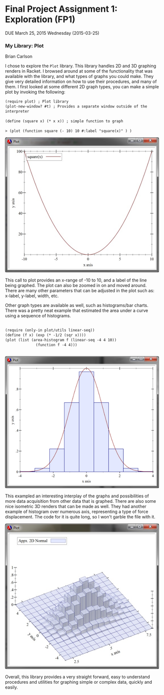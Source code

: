 # Final Project Assignment 1: Exploration (FP1) 
DUE March 25, 2015 Wednesday (2015-03-25)

### My Library: Plot
Brian Carlson

 I chose to explore the `Plot` library. This library handles 2D and 3D graphing renders in Racket. I browsed around at some of the functionality that was available with the library, and what types of graphs you could make. They give very detailed information on how to use their procedures, and many of them. I first looked at some different 2D graph types, you can make a simple plot by invoking the following:
 
 ```
(require plot) ; Plot library
(plot-new-window? #t) ; Provides a separate window outside of the interpreter

(define (square x) (* x x)) ; simple function to graph

> (plot (function square (- 10) 10 #:label "square(x)" ) )

 ```
 
 ![Alt text](Graph1.jpg "Square(x) Plot Window.")
 
 This call to plot provides an x-range of -10 to 10, and a label of the line being graphed. The plot can also be zoomed in on and moved around. There are many other parameters that can be adjusted in the plot such as: x-label, y-label, width, etc.
 
 Other graph types are available as well, such as histograms/bar charts. There was a pretty neat example that estimated the area under a curve using a sequence of histograms.
 
 ```
 
 (require (only-in plot/utils linear-seq))
 (define (f x) (exp (* -1/2 (sqr x))))
 (plot (list (area-histogram f (linear-seq -4 4 10))
               (function f -4 4)))
			
```

![Alt text](Graph2.png "Area under curve estimation.")

This exampled an interesting interplay of the graphs and possibilities of more data acquisition from other data that is graphed. There are also some nice isometric 3D renders that can be made as well. They had another example of histogram over numerous axis, representing a type of force displacement. The code for it is quite long, so I won't garble the file with it.

![Alt text](Graph3.jpg "Force Dispersion.")

Overall, this library provides a very straight forward, easy to understand procedures and utilities for graphing simple or complex data, quickly and easily.